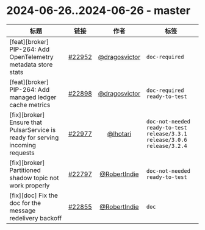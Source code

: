 # 2024-06-26..2024-06-26 - master
| 标题 | 链接 | 作者 | 标签 |
| - | :--: | :--: | - |
| [feat][broker] PIP-264: Add OpenTelemetry metadata store stats | [#22952](https://github.com/apache/pulsar/pull/22952) | [@dragosvictor](https://github.com/dragosvictor) | `doc-required`  | 
| [feat][broker] PIP-264: Add managed ledger cache metrics | [#22898](https://github.com/apache/pulsar/pull/22898) | [@dragosvictor](https://github.com/dragosvictor) | `doc-required` `ready-to-test`  | 
| [fix][broker] Ensure that PulsarService is ready for serving incoming requests | [#22977](https://github.com/apache/pulsar/pull/22977) | [@lhotari](https://github.com/lhotari) | `doc-not-needed` `ready-to-test` `release/3.3.1` `release/3.0.6` `release/3.2.4`  | 
| [fix][broker] Partitioned shadow topic not work properly | [#22797](https://github.com/apache/pulsar/pull/22797) | [@RobertIndie](https://github.com/RobertIndie) | `doc-not-needed` `ready-to-test`  | 
| [fix][doc] Fix the doc for the message redelivery backoff | [#22855](https://github.com/apache/pulsar/pull/22855) | [@RobertIndie](https://github.com/RobertIndie) | `doc`  | 
